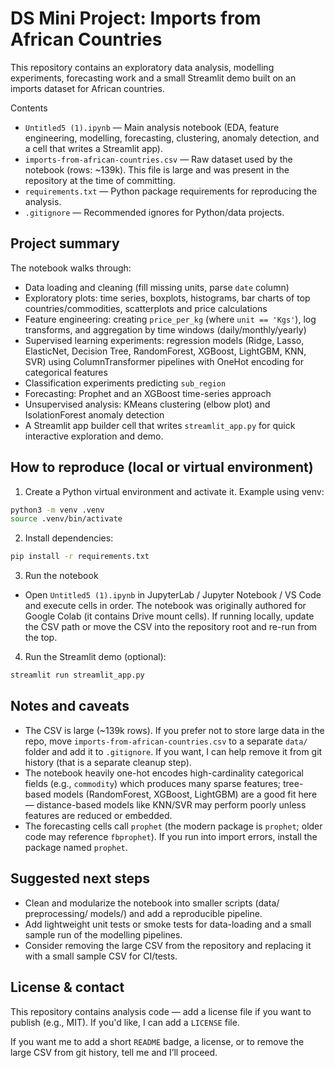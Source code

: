 # DS Mini Project: Imports from African Countries

This repository contains an exploratory data analysis, modelling experiments, forecasting work and a small Streamlit demo built on an imports dataset for African countries.

Contents
- `Untitled5 (1).ipynb` — Main analysis notebook (EDA, feature engineering, modelling, forecasting, clustering, anomaly detection, and a cell that writes a Streamlit app).
- `imports-from-african-countries.csv` — Raw dataset used by the notebook (rows: ~139k). This file is large and was present in the repository at the time of committing.
- `requirements.txt` — Python package requirements for reproducing the analysis.
- `.gitignore` — Recommended ignores for Python/data projects.

Project summary
---------------
The notebook walks through:

- Data loading and cleaning (fill missing units, parse `date` column)
- Exploratory plots: time series, boxplots, histograms, bar charts of top countries/commodities, scatterplots and price calculations
- Feature engineering: creating `price_per_kg` (where `unit == 'Kgs'`), log transforms, and aggregation by time windows (daily/monthly/yearly)
- Supervised learning experiments: regression models (Ridge, Lasso, ElasticNet, Decision Tree, RandomForest, XGBoost, LightGBM, KNN, SVR) using ColumnTransformer pipelines with OneHot encoding for categorical features
- Classification experiments predicting `sub_region`
- Forecasting: Prophet and an XGBoost time-series approach
- Unsupervised analysis: KMeans clustering (elbow plot) and IsolationForest anomaly detection
- A Streamlit app builder cell that writes `streamlit_app.py` for quick interactive exploration and demo.

How to reproduce (local or virtual environment)
----------------------------------------------
1. Create a Python virtual environment and activate it. Example using venv:

```bash
python3 -m venv .venv
source .venv/bin/activate
```

2. Install dependencies:

```bash
pip install -r requirements.txt
```

3. Run the notebook

- Open `Untitled5 (1).ipynb` in JupyterLab / Jupyter Notebook / VS Code and execute cells in order. The notebook was originally authored for Google Colab (it contains Drive mount cells). If running locally, update the CSV path or move the CSV into the repository root and re-run from the top.

4. Run the Streamlit demo (optional):

```bash
streamlit run streamlit_app.py
```

Notes and caveats
-----------------
- The CSV is large (~139k rows). If you prefer not to store large data in the repo, move `imports-from-african-countries.csv` to a separate `data/` folder and add it to `.gitignore`. If you want, I can help remove it from git history (that is a separate cleanup step).
- The notebook heavily one-hot encodes high-cardinality categorical fields (e.g., `commodity`) which produces many sparse features; tree-based models (RandomForest, XGBoost, LightGBM) are a good fit here — distance-based models like KNN/SVR may perform poorly unless features are reduced or embedded.
- The forecasting cells call `prophet` (the modern package is `prophet`; older code may reference `fbprophet`). If you run into import errors, install the package named `prophet`.

Suggested next steps
--------------------
- Clean and modularize the notebook into smaller scripts (data/ preprocessing/ models/) and add a reproducible pipeline.
- Add lightweight unit tests or smoke tests for data-loading and a small sample run of the modelling pipelines.
- Consider removing the large CSV from the repository and replacing it with a small sample CSV for CI/tests.

License & contact
-----------------
This repository contains analysis code — add a license file if you want to publish (e.g., MIT). If you'd like, I can add a `LICENSE` file.

If you want me to add a short `README` badge, a license, or to remove the large CSV from git history, tell me and I’ll proceed.
